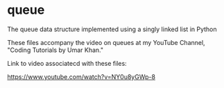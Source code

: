 # queue
The queue data structure implemented using a singly linked list in Python

These files accompany the video on queues at my YouTube Channel, "Coding Tutorials by Umar Khan."

Link to video associatecd with these files:

https://www.youtube.com/watch?v=NY0u8yGWp-8
